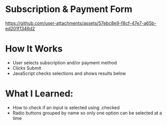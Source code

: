 # Subscription & Payment Form

https://github.com/user-attachments/assets/57ebc8e9-f8cf-47e7-a65b-ed201f1346d2


# How It Works
- User selects subscription and/or payment method
- Clicks Submit
- JavaScript checks selections and shows results below


# What I Learned:
- How to check if an input is selected using .checked
- Radio buttons grouped by name so only one option can be selected at a time


